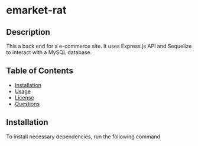 # emarket-rat

## Description
This a back end for a e-commerce site. It uses Express.js API and Sequelize to interact with a MySQL database.

## Table of Contents
* [Installation](#installation)
* [Usage](#usage)
* [License](#license)
* [Questions](#questions)

## Installation
To install necessary dependencies, run the following command